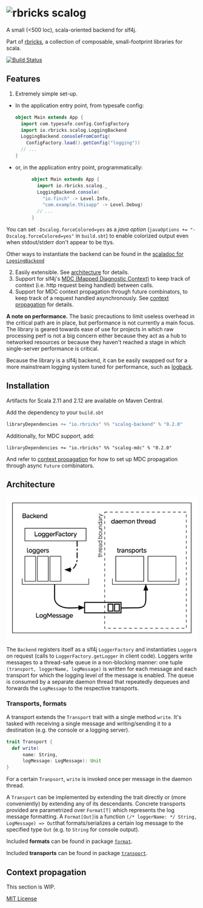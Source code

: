 # ![rbricks scalog](https://raw.githubusercontent.com/rbricks/rbricks.github.io/master/logo/scalog.png)

A small (<500 loc), scala-oriented backend for slf4j.

Part of [rbricks](http://rbricks.io), a collection of composable, small-footprint libraries for scala.

[![Build Status](https://travis-ci.org/rbricks/scalog.svg?branch=master)](https://travis-ci.org/rbricks/scalog)

## Features

1. Extremely simple set-up.

  * In the application entry point, from typesafe config:

    ```scala
    object Main extends App {
      import com.typesafe.config.ConfigFactory
      import io.rbricks.scalog.LoggingBackend
      LoggingBackend.consoleFromConfig(
        ConfigFactory.load().getConfig("logging"))
      // ...
    }
    ```

  * or, in the application entry point, programmatically:

    ```scala
          object Main extends App {
            import io.rbricks.scalog._
            LoggingBackend.console(
              "io.finch" -> Level.Info,
              "com.example.thisapp" -> Level.Debug)
            // ...
          }
    ```

  You can set `-Dscalog.forceColored=yes` as a _java option_ (`javaOptions += "-Dscalog.forceColored=yes"` in `build.sbt`) to enable colorized output even when stdout/stderr don't appear to be ttys.

  Other ways to instantiate the backend can be found in the [scaladoc for `LoggingBackend`](http://rbricks.io/scalog/latest/api/io/rbricks/scalog/LoggingBackend$.html)

2. Easily extensible. See [architecture](#architecture) for details.
3. Support for slf4j's [MDC (Mapped Diagnostic Context)](http://logback.qos.ch/manual/mdc.html) to keep track of context (i.e. http request being handled) between calls.
4. Support for MDC context propagation through future combinators, to keep track of a request handled asynchronously. See [context propagation](#context-propagation) for details.

__A note on performance.__ The basic precautions to limit useless overhead in the critical path are in place, but performance is not currently a main focus. The library is geared towards ease of use for projects in which raw processing perf is not a big concern either because they act as a hub to networked resources or because they haven't reached a stage in which single-server performance is critical.

Because the library is a slf4j backend, it can be easily swapped out for a more mainstream logging system tuned for performance, such as [logback](http://logback.qos.ch).

## Installation

Artifacts for Scala 2.11 and 2.12 are available on Maven Central.

Add the dependency to your `build.sbt`

```scala
libraryDependencies += "io.rbricks" %% "scalog-backend" % "0.2.0"
```

Additionally, for MDC support, add:

```
libraryDependencies += "io.rbricks" %% "scalog-mdc" % "0.2.0"
```

And refer to [context propagation](#context-propagation) for how to set up MDC propagation through async `Future` combinators.

## Architecture

![architecture](docs/architecture-600.png)

The `Backend` registers itself as a slf4j `LoggerFactory` and instantiaties `Logger`s on request (calls to `LoggerFactory.getLogger` in client code). Loggers write messages to a thread-safe queue in a non-blocking manner: one tuple `(transport, loggerName, logMessage)` is written for each message and each transport for which the logging level of the message is enabled. The queue is consumed by a separate daemon thread that repeatedly dequeues and forwards the `LogMessage` to the respective transports.

### Transports, formats

A transport extends the `Transport` trait with a single method `write`. It's tasked with receiving a single message and writing/sending it to a destination (e.g. the console or a logging server).

```scala
trait Transport {
  def write(
      name: String,
      logMessage: LogMessage): Unit
}
```

For a certain `Tranpsort`, `write` is invoked once per message in the daemon thread.

A `Transport` can be implemented by extending the trait directly or (more conveniently) by extending any of its descendants. Concrete transports provided are parametrized over `Format[T]` which represents the log message formatting. A `Format[Out]`is a function `(/* loggerName: */ String, LogMessage) => Out`that formats/serializes a certain log message to the specified type `Out` (e.g. to `String` for console output).

Included __formats__ can be found in package [`format`](http://rbricks.io/scalog/latest/api/io/rbricks/scalog/format/index.html).

Included __transports__ can be found in package [`transport`](http://rbricks.io/scalog/latest/api/io/rbricks/scalog/transport/index.html).

## Context propagation

This section is WIP.



[MIT License](LICENSE.txt)
